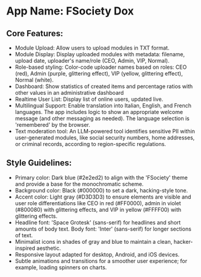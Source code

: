 # **App Name**: FSociety Dox

## Core Features:

- Module Upload: Allow users to upload modules in TXT format.
- Module Display: Display uploaded modules with metadata: filename, upload date, uploader's name/role (CEO, Admin, VIP, Normal).
- Role-based styling: Color-code uploader names based on roles: CEO (red), Admin (purple, glittering effect), VIP (yellow, glittering effect), Normal (white).
- Dashboard: Show statistics of created items and percentage ratios with other values in an administrative dashboard
- Realtime User List: Display list of online users, updated live.
- Multilingual Support: Enable translation into Italian, English, and French languages. The app includes logic to show an appropriate welcome message (and other messaging as needed). The language selection is 'remembered' by the browser.
- Text moderation tool: An LLM-powered tool identifies sensitive PII within user-generated modules, like social security numbers, home addresses, or criminal records, according to region-specific regulations.

## Style Guidelines:

- Primary color: Dark blue (#2e2ed2) to align with the 'FSociety' theme and provide a base for the monochromatic scheme.
- Background color: Black (#000000) to set a dark, hacking-style tone.
- Accent color: Light gray (#D3D3D3) to ensure elements are visible and user role differentiations like CEO in red (#FF0000), admin in violet (#800080) with glittering effects, and VIP in yellow (#FFFF00) with glittering effects.
- Headline font: 'Space Grotesk' (sans-serif) for headlines and short amounts of body text. Body font: 'Inter' (sans-serif) for longer sections of text.
- Minimalist icons in shades of gray and blue to maintain a clean, hacker-inspired aesthetic.
- Responsive layout adapted for desktop, Android, and iOS devices.
- Subtle animations and transitions for a smoother user experience; for example, loading spinners on charts.